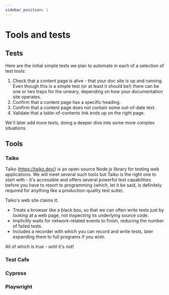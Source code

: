 ```yaml
---
sidebar_position: 1
---
```


# Tools and tests

## Tests
Here are the initial simple tests we plan to automate in each of a selection of test tools:

1. Check that a content page is alive - that your doc site is up and running. Even though this is a simple test (or at least it should be!) there can be one or two traps for the unwary, depending on how your documentation site operates.
2. Confirm that a content page has a specific heading.
3. Confirm that a content page does not contain some out-of-date text.
4. Validate that a table-of-contents link ends up on the right page.

We'll later add more tests, doing a deeper dive into some more complex situations.

## Tools

### Taiko

Taiko (https://taiko.dev/) is an open-source Node.js library for testing web applications. We will meet several such tools but Taiko is the right one to start with - it's accessible and offers several powerful test capabilities before you have to resort to programming (which, let it be said, is definitely required for anything like a production-quality test suite).

Taiko's web site claims it:

* Treats a browser like a black box, so that we can often write tests just by *looking* at a web page, not inspecting its underlying source code.
* Implicitly waits for network-related events to finish, reducing the number of failed tests.
* Includes a recorder with which you can record and write tests, later expanding them to full programs if you wish.

All of which is true - until it's not!

### Test Cafe

### Cypress

### Playwright



